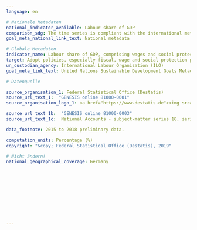 ```yaml
---
language: en

# Nationale Metadaten
national_indicator_available: Labour share of GDP
comparison_sdg: The time series is compliant with the international metadata description.
goal_meta_national_link_text: National metadata

# Globale Metadaten
indicator_name: Labour share of GDP, comprising wages and social protection transfers
target: Adopt policies, especially fiscal, wage and social protection policies, and progressively achieve greater equality
un_custodian_agency: International Labour Organization (ILO)
goal_meta_link_text: United Nations Sustainable Development Goals Metadata

# Datenquelle

source_organisation_1: Federal Statistical Office (Destatis)
source_url_text_1:  "GENESIS online 81000-0001"
source_organisation_logo_1: <a href="https://www.destatis.de"><img src="https://g205sdgs.github.io/sdg-indicators/public/LogosEn/destatis.png" alt="Logo Destatis" /></a>

source_url_text_1b:  "GENESIS online 81000-0003"
source_url_text_1c:  National Accounts - subject-matter series 18, series 1.4 - 2017 (Only available in German)

data_footnote: 2015 to 2018 preliminary data.

computation_units: Percentage (%)
copyright: "&copy; Federal Statistical Office (Destatis), 2019"

# Nicht ändern!
national_geographical_coverage: Germany











---
```

